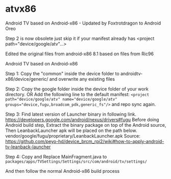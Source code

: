 # atvx86

Android TV based on Android-x86  -  Updated by Foxtrotdragon to Android Oreo


Step 2 is now obsolete just skip it if your manifest already has <project path="device/google/atv"...>

Edited the original files from android-x86 8.1 based on files from Ric96


Android TV based on Android-x86

Step 1:
   Copy the "common" inside the device folder to androidtv-x86/device/generic/ and overwrite any existing files
   
Step 2:
   Copy the google folder inside the device folder of your work directory.
   OR
     Add the following line to the default manifest: 
     ```
     <project path="device/google/atv" name="device/google/atv" groups="device,fugu,broadcom_pdk,generic_fs"/>
     ```
     and repo sync again.
     
Step 3: 
   Find latest version of Launcher binary in following link.
   https://developers.google.com/android/nexus/drivers#fugu
   Before doing Android build step, Extract the binary package on top of the Android source, Then LeanbackLauncher apk will     be placed on the path below.
   vendor/google/fugu/proprietary/LeanbackLauncher.apk
   Source: https://github.com/peyo-hd/device_brcm_rpi2/wiki#how-to-apply-android-tv-leanback-launcher
   
Step 4:
   Copy and Replace MainFragment.java to ``` packages/apps/TVSettings/Settings/src/com/android/tv/settings/ ```
   
And then follow the normal Android-x86 build process
